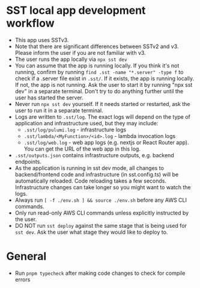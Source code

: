 # SST local app development workflow

- This app uses SSTv3.
- Note that there are significant differences between SSTv2 and v3. Please inform the user if you are not familiar with v3.
- The user runs the app locally via `npx sst dev`
- You can assume that the app is running locally. If you think it's not running, confirm by running `find .sst -name "*.server" -type f` to check if a .server file exist in `.sst/`. If it exists, the app is running locally. If not, the app is not running. Ask the user to start it by running "npx sst dev" in a separate terminal. Don't try to do anything further until the user has started the server.
- Never run `npx sst dev` yourself. If it needs started or restarted, ask the user to run it in a separate terminal.
- Logs are written to `.sst/log`. The exact logs will depend on the type of application and infrastructure used, but they may include:
   - `.sst/log/pulumi.log` - infrastructure logs
   - `.sst/lambda/<MyFunction>/<id>.log` - lambda invocation logs
   - `.sst/log/web.log` - web app logs (e.g. nextjs or React Router app). You can get the URL of the web app in this log.
- `.sst/outputs.json` contains infrastructure outputs, e.g. backend endpoints.
- As the application is running in sst dev mode, all changes to backend/frontend code and infrastructure (in sst.config.ts) will be automatically reloaded. Code reloading takes a few seconds. Infrastructure changes can take longer so you might want to watch the logs.
- Always run `[ -f ./env.sh ] && source ./env.sh` before any AWS CLI commands. 
- Only run read-only AWS CLI commands unless explicitly instructed by the user.
- DO NOT run `sst deploy` against the same stage that is being used for `sst dev`. Ask the user what stage they would like to deploy to.

# General

- Run `pnpm typecheck` after making code changes to check for compile errors